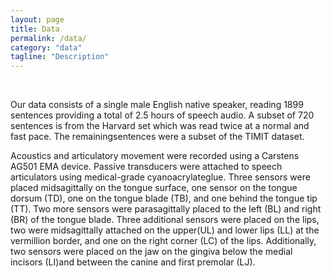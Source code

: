 ```yaml
---
layout: page
title: Data
permalink: /data/
category: "data"
tagline: "Description"
---
```


<div class="intro"><br>
<p>
    Our data consists of a single male English native speaker, reading 1899 sentences providing a total of 2.5 hours of speech audio. A subset of 720 sentences is from the Harvard set which was read twice at a normal and fast pace. The remainingsentences were a subset of the TIMIT dataset.
</p>
<p>
    Acoustics and articulatory movement were recorded using a Carstens AG501 EMA device. Passive transducers were attached to speech articulators using medical-grade cyanoacrylateglue. Three sensors were placed midsagittally on the tongue surface, one sensor on the tongue dorsum (TD), one on the tongue blade (TB), and one behind the tongue tip (TT). Two more sensors were parasagittally placed to the left (BL) and right (BR) of the tongue blade. Three additional sensors were placed on the lips, two were midsagittally attached on the upper(UL) and lower lips (LL) at the vermillion border, and one on the right corner (LC) of the lips. Additionally, two sensors were placed on the jaw on the gingiva below the medial incisors (LI)and between the canine and first premolar (LJ).
</p>

</div>